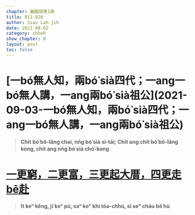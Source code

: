 ```yaml
---
chapter: 鹹酸甜第1冊
title: 011-020
author: Siau Lah-jih
date: 2021-08-02
category: chheh
show_chapter: 0
layout: post
toc: false
---
```


# [一bó͘無人知，兩bó͘ sià四代；一ang一bó͘無人講，一ang兩bó͘ sià祖公](2021-09-03-一bó͘無人知，兩bó͘ sià四代；一ang一bó͘無人講，一ang兩bó͘ sià祖公)
>**Chi̍t bó͘ bô-lâng chai, nn̄g bó͘ sià sì-tāi; 
Chi̍t ang chi̍t bó͘ bô-lâng kóng, chi̍t ang nn̄g bó͘ sià chó͘-kong**

# [一更窮，二更富，三更起大厝，四更走bē赴](2021-09-04-一更窮，二更富，三更起大厝，四更走bē赴)
>**It keⁿ kêng, jī keⁿ pù, saⁿ keⁿ khí tōa-chhù, sì seⁿ cháu bē hù**

